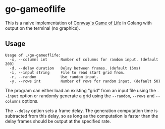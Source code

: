 # go-gameoflife

This is a naive implementation of [Conway's Game of Life](https://en.wikipedia.org/wiki/Conway%27s_Game_of_Life) in Golang with output on the terminal (no graphics).

## Usage

```
Usage of ./go-gameoflife:
  -x, --columns int      Number of columns for random input. (default 200)
  -d, --delay duration   Delay between frames. (default 16ms)
  -i, --input string     File to read start grid from.
  -r, --random           Use random input.
  -y, --rows int         Number of rows for random input. (default 50)
```

The program can either load an existing "grid" from an input file using the `--input` option or randomly generate a grid using the `--random`, `--rows` and `--columns` options.

The `--delay` option sets a frame delay. The generation computation time is subtracted from this delay, so as long as the computation is faster than the delay frames should be output at the specified rate.
